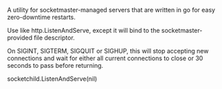 A utility for socketmaster-managed servers that are written in go for easy zero-downtime restarts.

Use like http.ListenAndServe, except it will bind to the socketmaster-provided file descriptor.

On SIGINT, SIGTERM, SIGQUIT or SIGHUP, this will stop accepting new connections and wait for either all current connections to close or 30 seconds to pass before returning.

socketchild.ListenAndServe(nil)
